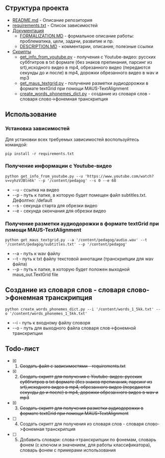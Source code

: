 ## Структура проекта
- [README.md](README.md) - Описание репозитория
- [requirements.txt](requirements.txt) - Список зависимостей
- [Документация](docs/)
  - [FORMALIZATION.MD](docs/FORMALIZATION.MD) - формальное описание работы: проблематика, цели, задачи, развитие и пр.
  - [DESCRIPTION.MD](docs/DESCRIPTION.MD) - комментарии, описание, полезные ссылки
- [Скрипты](scripts/)
  - [get_info_from_youtube.py](scripts/get_info_from_youtube.py) - получения с Youtube-видео: русских суббтитров в txt формате (без знаков препинания, парсинг из srt),исходного видео в mp4, обрезанного видео (передаются секунды до и после) в mp4, дорожки обрезанного видео в wav и mp3
  - [get_maus_textgrid.py](scripts/get_maus_textgrid.py) - получение разметки аудиодорожки в формате textGrid при помощи MAUS-TextAlignment
  - [create_words_phonemes_dict.py](scrips/create_words_phonemes_dict.py) - создание из словаря слов - словаря слово->фонемная транскрипция
## Использование
### 
### Установка зависимостей
Для установки всех требуемых зависимостей воспользуйтесь командой:
```
pip install -r requirements.txt
```
### Получение информации с Youtube-видео
```
python get_info_from_youtube.py --u 'https://www.youtube.com/watch?v=vyhzVJBln6k' --p '/content/pedagog' --s 0 --e 68
```
- --u - ссылка на видео
- --p - путь к папке, в которую будет помещен файл subtitles.txt. Дефолтно: /default
- --s - секунда старта для обрезки видео
- --e - секунда окончания для обрезки видео

### Получение разметки аудиодорожки в формате textGrid при помощи MAUS-TextAlignment
```
python get_maus_textgrid.py --a '/content/pedagog/audio.wav' --t '/content/pedagog/subtitles.txt' --p '/content/pedagog'
```
- --a - путь к wav файлу
- --t - путь к txt файлу текстовой аннотации (транскрипции для wav файла)
- --p - путь к папке, в которую будет положен выходной maus_out.TextGrid file

## Cоздание из словаря слов - словаря слово->фонемная транскрипция
```
python create_words_phonemes_dict.py --i '/content/words_1_5kk.txt' --o '/content/words_phonemes_1_5kk.txt'
```
- --i - путь к входному файлу словоря
- --o - путь для выходного файла словаря слов->фонемной транскрипции

## Todo-лист
- [X] 1. ~~Создать файл с зависимостями - requirements.txt~~
- [X] 2. ~~Создать скрипт для получения с Youtube-видео: русских суббтитров в txt формате (без знаков препинания, парсинг из srt),исходного видео в mp4, обрезанного видео (передаются секунды до и после) в mp4, дорожки обрезанного видео в wav и mp3~~
- [X] 3. ~~Создать скрипт для получения разметки аудиодорожки в формате textGrid при помощи MAUS-TextAlignment~~
- [ ] 4. Создать скрипт для получения из словаря слов - словаря слово->фонемная транскрипция
- [ ] 5. Добавить словари: слова->транскрипции по фонемам, словарь фонем (с ключом и значением, для работы классификатора), словарь фонем с примерами использования
